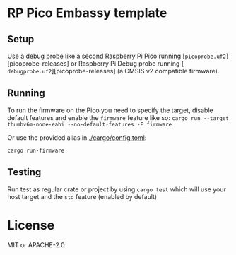 # RP Pico Embassy template

## Setup

Use a debug probe like a second Raspberry Pi Pico running [`picoprobe.uf2`][picoprobe-releases] or Raspberry Pi Debug probe running [` debugprobe.uf2`][picoprobe-releases] (a CMSIS v2 compatible firmware).

[picoprobe-release]: https://github.com/raspberrypi/picoprobe/releases

## Running

To run the firmware on the Pico you need to specify the target, disable default features and enable the `firmware` feature like so:
`cargo run --target thumbv6m-none-eabi --no-default-features -F firmware`

Or use the provided alias in [./cargo/config.toml](./cargo/config.toml):

`cargo run-firmware`

## Testing

Run test as regular crate or project by using `cargo test` which will use your host target and the `std` feature (enabled by default)

# License

MIT or APACHE-2.0